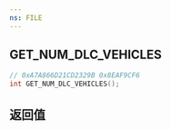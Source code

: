 ```yaml
---
ns: FILE
---
```

## GET_NUM_DLC_VEHICLES

```c
// 0xA7A866D21CD2329B 0x8EAF9CF6
int GET_NUM_DLC_VEHICLES();
```


## 返回值
